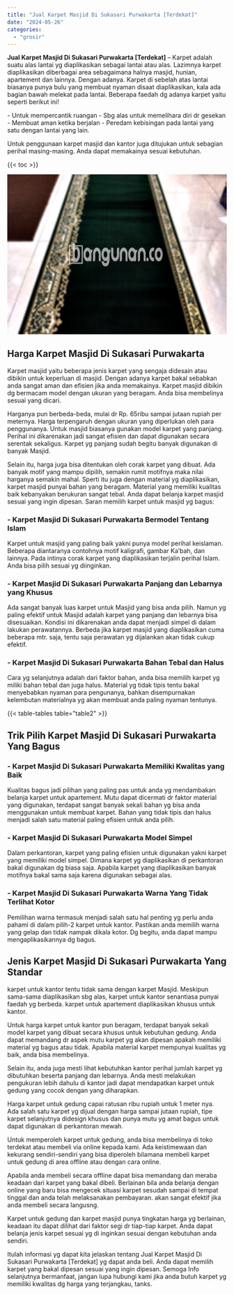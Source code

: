 ```yaml
---
title: "Jual Karpet Masjid Di Sukasari Purwakarta [Terdekat]"
date: "2024-05-26"
categories: 
  - "grosir"
---
```


**Jual Karpet Masjid Di Sukasari Purwakarta \[Terdekat\]** – Karpet adalah suatu alas lantai yg diaplikasikan sebagai lantai atau alas. Lazimnya karpet diaplikasikan diberbagai area sebagaimana halnya masjid, hunian, apartement dan lainnya. Dengan adanya. Karpet di sebelah atas lantai biasanya punya bulu yang membuat nyaman disaat diaplikasikan, kala ada bagian bawah melekat pada lantai. Beberapa faedah dg adanya karpet yaitu seperti berikut ini!

\- Untuk mempercantik ruangan - Sbg alas untuk memelihara diri dr gesekan - Membuat aman ketika berjalan - Peredam kebisingan pada lantai yang satu dengan lantai yang lain.

Untuk penggunaan karpet masjid dan kantor juga ditujukan untuk sebagian perihal masing-masing. Anda dapat memakainya sesuai kebutuhan.

{{< toc >}}

![Jual Karpet Masjid Di Sukasari Purwakarta [Terdekat]](/images/grosir-karpet-murah-77.png)

## Harga Karpet Masjid Di Sukasari Purwakarta

Karpet masjid yaitu beberapa jenis karpet yang sengaja didesain atau dibikin untuk keperluan di masjid. Dengan adanya karpet bakal sebabkan anda sangat aman dan efisien jika anda memakainya. Karpet masjid dibikin dg bermacam model dengan ukuran yang beragam. Anda bisa membelinya sesuai yang dicari.

Harganya pun berbeda-beda, mulai dr Rp. 65ribu sampai jutaan rupiah per meternya. Harga terpengaruh dengan ukuran yang diperlukan oleh para penggunanya. Untuk masjid biasanya gunakan model karpet yang panjang. Perihal ini dikarenakan jadi sangat efisien dan dapat digunakan secara serentak sekaligus. Karpet yg panjang sudah begitu banyak digunakan di banyak Masjid.

Selain itu, harga juga bisa ditentukan oleh corak karpet yang dibuat. Ada banyak motif yang mampu dipilih, semakin rumit motifnya maka nilai harganya semakin mahal. Sperti itu juga dengan material yg diaplikasikan, karpet masjid punyai bahan yang beragam. Material yang memiliki kualitas baik kebanyakan berukuran sangat tebal. Anda dapat belanja karpet masjid sesuai yang ingin dipesan. Saran memilih karpet untuk masjid yg bagus:

### \- Karpet Masjid Di Sukasari Purwakarta Bermodel Tentang Islam

Karpet untuk masjid yang paling baik yakni punya model perihal keislaman. Beberapa diantaranya contohnya motif kaligrafi, gambar Ka’bah, dan lainnya. Pada intinya corak karpet yang diaplikasikan terjalin perihal Islam. Anda bisa pilih sesuai yg diinginkan.

### \- Karpet Masjid Di Sukasari Purwakarta Panjang dan Lebarnya yang Khusus

Ada sangat banyak luas karpet untuk Masjid yang bisa anda pilih. Namun yg paling efektif untuk Masjid adalah karpet yang panjang dan lebarnya bisa disesuaikan. Kondisi ini dikarenakan anda dapat menjadi simpel di dalam lakukan perawatannya. Berbeda jika karpet masjid yang diaplikasikan cuma beberapa mtr. saja, tentu saja perawatan yg dijalankan akan tidak cukup efektif.

### \- Karpet Masjid Di Sukasari Purwakarta Bahan Tebal dan Halus

Cara yg selanjutnya adalah dari faktor bahan, anda bisa memilih karpet yg miliki bahan tebal dan juga halus. Material yg tidak tipis tentu bakal menyebabkan nyaman para pengunanya, bahkan disempurnakan kelembutan materialnya yg akan membuat anda paling nyaman tentunya.

{{< table-tables table="table2" >}}

## Trik Pilih Karpet Masjid Di Sukasari Purwakarta Yang Bagus

### \- Karpet Masjid Di Sukasari Purwakarta Memiliki Kwalitas yang Baik

Kualitas bagus jadi pilihan yang paling pas untuk anda yg mendambakan belanja karpet untuk apartement. Mutu dapat dicermati dr faktor material yang digunakan, terdapat sangat banyak sekali bahan yg bisa anda menggunakan untuk membuat karpet. Bahan yang tidak tipis dan halus menjadi salah satu material paling efisien untuk anda pilih.

### \- Karpet Masjid Di Sukasari Purwakarta Model Simpel

Dalam perkantoran, karpet yang paling efisien untuk digunakan yakni karpet yang memiliki model simpel. Dimana karpet yg diaplikasikan di perkantoran bakal digunakan dg biasa saja. Apabila karpet yang diaplikasikan banyak motifnya bakal sama saja karena digunakan sebagai alas.

### \- Karpet Masjid Di Sukasari Purwakarta Warna Yang Tidak Terlihat Kotor

Pemilihan warna termasuk menjadi salah satu hal penting yg perlu anda pahami di dalam pilih-2 karpet untuk kantor. Pastikan anda memilih warna yang gelap dan tidak nampak dikala kotor. Dg begitu, anda dapat mampu mengaplikasikannya dg bagus.

## Jenis Karpet Masjid Di Sukasari Purwakarta Yang Standar

karpet untuk kantor tentu tidak sama dengan karpet Masjid. Meskipun sama-sama diaplikasikan sbg alas, karpet untuk kantor senantiasa punyai faedah yg berbeda. karpet untuk apartement diaplikasikan khusus untuk kantor.

Untuk harga karpet untuk kantor pun beragam, terdapat banyak sekali model karpet yang dibuat secara khusus untuk kebutuhan gedung. Anda dapat memandang dr aspek mutu karpet yg akan dipesan apakah memiliki material yg bagus atau tidak. Apabila material karpet mempunyai kualitas yg baik, anda bisa membelinya.

Selain itu, anda juga mesti lihat kebutuhkan kantor perihal jumlah karpet yg dibutuhkan beserta panjang dan lebarnya. Anda mesti melakukan pengukuran lebih dahulu di kantor jadi dapat mendapatkan karpet untuk gedung yang cocok dengan yang diharapkan.

Harga karpet untuk gedung capai ratusan ribu rupiah untuk 1 meter nya. Ada salah satu karpet yg dijual dengan harga sampai jutaan rupiah, tipe karpet selanjutnya didesign khusus dan punya mutu yg amat bagus untuk dapat digunakan di perkantoran mewah.

Untuk memperoleh karpet untuk gedung, anda bisa membelinya di toko terdekat atau membeli via online kepada kami. Ada keistimewaan dan kekurang sendiri-sendiri yang bisa diperoleh bilamana membeli karpet untuk gedung di area offline atau dengan cara online.

Apabila anda membeli secara offline dapat bisa memandang dan meraba keadaan dari karpet yang bakal dibeli. Berlainan bila anda belanja dengan online yang baru bisa mengecek situasi karpet sesudah sampai di tempat tinggal dan anda telah melaksanakan pembayaran. akan sangat efektif jika anda membeli secara langusng.

Karpet untuk gedung dan karpet masjid punya tingkatan harga yg berlainan, keadaan itu dapat dilihat dari faktor segi dr tiap-tiap karpet. Anda dapat belanja jenis karpet sesuai yg di inginkan sesuai dengan kebutuhan anda sendiri.

Itulah informasi yg dapat kita jelaskan tentang Jual Karpet Masjid Di Sukasari Purwakarta \[Terdekat\] yg dapat anda beli. Anda dapat memilih karpet yang bakal dipesan sesuai yang ingin dipesan. Semoga Info selanjutnya bermanfaat, jangan lupa hubungi kami jika anda butuh karpet yg memiliki kwalitas dg harga yang terjangkau, tanks.
